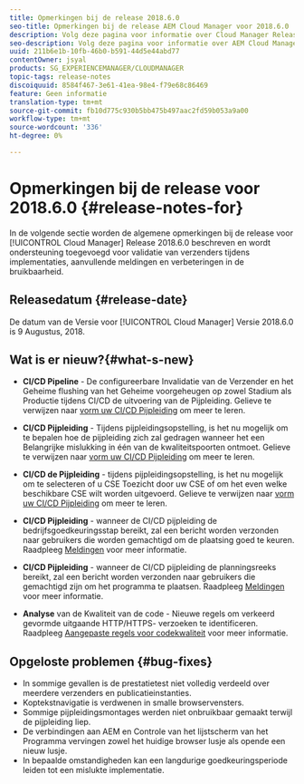 ```yaml
---
title: Opmerkingen bij de release 2018.6.0
seo-title: Opmerkingen bij de release AEM Cloud Manager voor 2018.6.0
description: Volg deze pagina voor informatie over Cloud Manager Release 2018.6.0.
seo-description: Volg deze pagina voor informatie over AEM Cloud Manager Release 2018.6.0.
uuid: 211b6e1b-10fb-46b0-b591-44d5e44abd77
contentOwner: jsyal
products: SG_EXPERIENCEMANAGER/CLOUDMANAGER
topic-tags: release-notes
discoiquuid: 8584f467-3e61-41ea-98e4-f79e68c86469
feature: Geen informatie
translation-type: tm+mt
source-git-commit: fb10d775c930b5bb475b497aac2fd59b053a9a00
workflow-type: tm+mt
source-wordcount: '336'
ht-degree: 0%

---
```



# Opmerkingen bij de release voor 2018.6.0 {#release-notes-for}

In de volgende sectie worden de algemene opmerkingen bij de release voor [!UICONTROL Cloud Manager] Release 2018.6.0 beschreven en wordt ondersteuning toegevoegd voor validatie van verzenders tijdens implementaties, aanvullende meldingen en verbeteringen in de bruikbaarheid.

## Releasedatum {#release-date}

De datum van de Versie voor [!UICONTROL Cloud Manager] Versie 2018.6.0 is 9 Augustus, 2018.

## Wat is er nieuw?{#what-s-new}

* **CI/CD Pipeline**  - De configureerbare Invalidatie van de Verzender en het Geheime flushing van het Geheime voorgeheugen op zowel Stadium als Productie tijdens CI/CD de uitvoering van de Pijpleiding. Gelieve te verwijzen naar [vorm uw CI/CD Pijpleiding](configuring-pipeline.md) om meer te leren.

* **CI/CD Pijpleiding**  - Tijdens pijpleidingsopstelling, is het nu mogelijk om te bepalen hoe de pijpleiding zich zal gedragen wanneer het een Belangrijke mislukking in één van de kwaliteitspoorten ontmoet. Gelieve te verwijzen naar [vorm uw CI/CD Pijpleiding](configuring-pipeline.md) om meer te leren.

* **CI/CD de Pijpleiding**  - tijdens pijpleidingsopstelling, is het nu mogelijk om te selecteren of u CSE Toezicht door uw CSE of om het even welke beschikbare CSE wilt worden uitgevoerd. Gelieve te verwijzen naar [vorm uw CI/CD Pijpleiding](configuring-pipeline.md) om meer te leren.

* **CI/CD Pijpleiding**  - wanneer de CI/CD pijpleiding de bedrijfsgoedkeuringsstap bereikt, zal een bericht worden verzonden naar gebruikers die worden gemachtigd om de plaatsing goed te keuren. Raadpleeg [Meldingen](notifications.md) voor meer informatie.

* **CI/CD Pijpleiding**  - wanneer de CI/CD pijpleiding de planningsreeks bereikt, zal een bericht worden verzonden naar gebruikers die gemachtigd zijn om het programma te plaatsen. Raadpleeg [Meldingen](notifications.md) voor meer informatie.

* **Analyse**  van de Kwaliteit van de code - Nieuwe regels om verkeerd gevormde uitgaande HTTP/HTTPS- verzoeken te identificeren. Raadpleeg [Aangepaste regels voor codekwaliteit](custom-code-quality-rules.md) voor meer informatie.

## Opgeloste problemen {#bug-fixes}

* In sommige gevallen is de prestatietest niet volledig verdeeld over meerdere verzenders en publicatieinstanties.
* Koptekstnavigatie is verdwenen in smalle browservensters.
* Sommige pijpleidingsmontages werden niet onbruikbaar gemaakt terwijl de pijpleiding liep.
* De verbindingen aan AEM en Controle van het lijstscherm van het Programma vervingen zowel het huidige browser lusje als opende een nieuw lusje.
* In bepaalde omstandigheden kan een langdurige goedkeuringsperiode leiden tot een mislukte implementatie.
